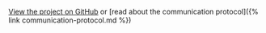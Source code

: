 ---
---
[View the project on GitHub](https://github.com/mhvis/solar)
or
[read about the communication protocol]({% link communication-protocol.md %})
